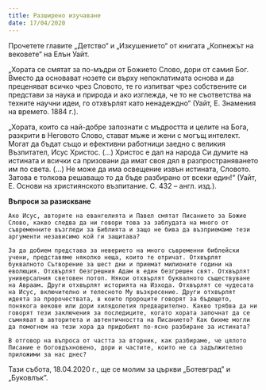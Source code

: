 ```yaml
---
title: Разширено изучаване
date: 17/04/2020
---
```


Прочетете главите „Детство“ и „Изкушението“ от книгата „Копнежът на вековете“ на Елън Уайт.

„Хората се смятат за по-мъдри от Божието Слово, дори от самия Бог. Вместо да основават нозете си върху непоклатимата основа и да преценяват всичко чрез Словото, те го изпитват чрез собствените си представи за наука и природа и ако изглежда, че то не съответства на техните научни идеи, го отхвърлят като ненадеждно“ (Уайт, Е. Знамения на времето. 1884 г.).

„Хората, които са най-добре запознати с мъдростта и целите на Бога, разкрити в Неговото Слово, стават мъже и жени с могъщ интелект. Могат да бъдат също и ефективни работници заедно с великия Възпитател, Исус Христос. (…) Христос е дал на народа Си думите на истината и всички са призовани да имат своя дял в разпространяването им по света. (…) Не може да има освещение извън истината, Словото. Затова е толкова решаващо то да бъде разбирано от всеки един!“ (Уайт, Е. Основи на християнското възпитание. С. 432 – англ. изд.).

**Въпроси за разискване**

`Ако Исус, авторите на евангелията и Павел смятат Писанието за Божие Слово, какво следва да ни говори това за заблудата на много от съвременните възгледи за Библията и защо не бива да възприемаме тези аргументи независимо кой ги защитава?`

`За да добием представа за неверието на много съвременни библейски учени, представяме няколко неща, които те отричат. Отхвърлят буквалното Сътворение за шест дни и приемат милионите години на еволюция. Отхвърлят безгрешния Адам в един безгрешен свят. Отхвърлят универсалния световен потоп. Някои отхвърлят буквалното съществуване на Авраам. Други отхвърлят историята на Изхода. Отхвърлят се чудесата на Исус, включително и телесното Му възкресение. Други отхвърлят идеята за пророчествата, в които пророците говорят за бъдещето, понякога векове или дори хилядолетия предварително. Какво трябва да ни говорят тези заключения за последиците, когато хората започнат да се съмняват в авторитета и автентичността на Писанието? Как бихме могли да помогнем на тези хора да придобият по-ясно разбиране за истината?`

`В отговор на въпроса от частта за вторник, как разбираме, че цялото Писание е боговдъхновено, дори и частите, които не са задължително приложими за нас днес?`

Тази събота, 18.04.2020 г., ще се молим за църкви „Ботевград” и „Буковлък”.